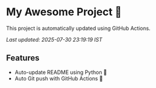 # My Awesome Project 🚀

This project is automatically updated using GitHub Actions.

_Last updated: 2025-07-30 23:19:19 IST_

## Features
- Auto-update README using Python 🐍
- Auto Git push with GitHub Actions 🤖
